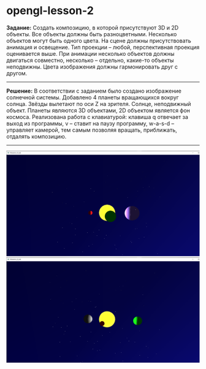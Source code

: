# opengl-lesson-2
<b>Задание:</b>
Создать композицию, в которой присутствуют 3D и 2D объекты. Все объекты должны быть разноцветными. Несколько объектов могут быть одного цвета. На сцене должны присутствовать анимация и освещение. Тип проекции – любой, перспективная проекция оценивается выше. При анимации несколько объектов должны двигаться совместно, несколько – отдельно, какие-то объекты неподвижны. Цвета изображения должны гармонировать друг с другом.
***
<b>Решение:</b>
В соответствии с заданием было создано изображение солнечной системы. Добавлено 4 планеты вращающихся вокруг солнца. Звёзды вылетают по оси Z на зрителя. Солнце, неподвижный объект. Планеты являются 3D объектами, 2D объектом является фон космоса. Реализована работа с клавиатурой: клавиша q отвечает за выход из программы, v – ставит на паузу программу, w-a-s-d – управляет камерой, тем самым позволяя вращать, приближать, отдалять композицию.
***
![](https://github.com/RFPanda/opengl-lesson-2/blob/main/assets/img1.png)
![](https://github.com/RFPanda/opengl-lesson-2/blob/main/assets/img2.png)
